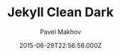 ---
title: Jekyll Clean Dark
github: https://github.com/streetturtle/jekyll-clean-dark
demo: https://pavelmakhov.com/jekyll-clean-dark/
author: Pavel Makhov
ssg:
  - Jekyll
cms:
  - Markdown
date: 2015-06-29T22:56:56.000Z
description: Dark clean theme for jekyll
draft: true
publish_date: '2015-06-29T22:56:56Z'
update_date: '2020-05-27T00:31:17Z'
github_star: 205
github_fork: 136
---
